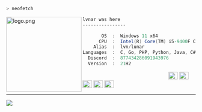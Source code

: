```zsh
> neofetch
```

<img align="left" src="https://github.com/1vnr/lvn/blob/main/4.gif" alt="logo.png" width="200" /> 

```csharp
lvnar was here
----------------

       OS  :  Windows 11 x64
      CPU  :  Intel(R) Core(TM) i5-9400F CPU @ 2.90GHz   2.90 GHz
    Alias  :  lvn/lunar
Languages  :  C, Go, PHP, Python, Java, C#
  Discord  :  877434286091943976
  Version  :  21H2
```

<p align="left">
  &nbsp; &nbsp; &nbsp; &nbsp; &nbsp;&nbsp; &nbsp; &nbsp; &nbsp; &nbsp;&nbsp; &nbsp; &nbsp; &nbsp; &nbsp; &nbsp; &nbsp; &nbsp; &nbsp; &nbsp; &nbsp;&nbsp; &nbsp; &nbsp; &nbsp; &nbsp;&nbsp; &nbsp; &nbsp; &nbsp; &nbsp;
  <img alt="#474342" src="https://via.placeholder.com/15/ADBAC7/000000?text=+" width="25" height="20" />
  <img alt="#fbedf6" src="https://via.placeholder.com/15/6CB6FF/000000?text=+" width="25" height="20" />
  <img alt="#c9594d" src="https://via.placeholder.com/15/F47067/000000?text=+" width="25" height="20" />
  <img alt="#f8b9b2" src="https://via.placeholder.com/15/DCBDFB/000000?text=+" width="25" height="20" />
  <img alt="#f8b9b2" src="https://via.placeholder.com/15/57ab5a/000000?text=+" width="25" height="20" />
</p>

---

![](https://komarev.com/ghpvc/?username=1vnr&style=flat-square)
